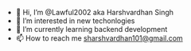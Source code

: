 - 👋 Hi, I’m @Lawful2002 aka Harshvardhan Singh
- 👀 I’m interested in new techonlogies
- 🌱 I’m currently learning backend development
- 📫 How to reach me sharshvardhan101@gmail.com

<!---
Lawful2002/Lawful2002 is a ✨ special ✨ repository because its `README.md` (this file) appears on your GitHub profile.
You can click the Preview link to take a look at your changes.
--->
